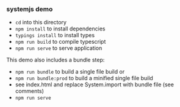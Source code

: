 ### systemjs demo

- `cd` into this directory
- `npm install` to install dependencies
- `typings install` to install types
- `npm run build` to compile typescript
- `npm run serve` to serve application

This demo also includes a bundle step:
- `npm run bundle` to build a single file build
or
- `npm run bundle:prod` to build a minified single file build
- see index.html and replace System.import with bundle file (see comments)
- `npm run serve`
